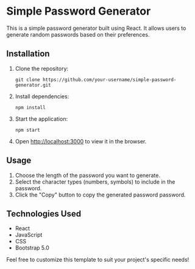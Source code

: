 # Simple Password Generator

This is a simple password generator built using React. It allows users to generate random passwords based on their preferences.

## Installation

1. Clone the repository:
   ```
   git clone https://github.com/your-username/simple-password-generator.git
   ```

2. Install dependencies:
   ```
   npm install
   ```

3. Start the application:
   ```
   npm start
   ```

4. Open [http://localhost:3000](http://localhost:3000) to view it in the browser.

## Usage

1. Choose the length of the password you want to generate.
2. Select the character types (numbers, symbols) to include in the password.
3. Click the "Copy" button to copy the generated password password.

## Technologies Used

- React
- JavaScript
- CSS
- Bootstrap 5.0


Feel free to customize this template to suit your project's specific needs!
